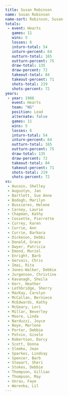 ```yaml
---
title: Susan Robinson
name: Susan Robinson
name-sort: Robinson, Susan
totals:
 - event: Hearts
   games: 11
   wins: 5
   losses: 6
   inturn-total: 54
   inturn-percent: 64
   outturn-total: 165
   outturn-percent: 75
   draw-total: 135
   draw-percent: 72
   takeout-total: 84
   takeout-percent: 71
   shots-total: 219
   shots-percent: 72
years:
 - year: 1986
   event: Hearts
   team: "NS"
   position: Lead
   alternate: false
   games: 11
   wins: 5
   losses: 6
   inturn-total: 54
   inturn-percent: 64
   outturn-total: 165
   outturn-percent: 75
   draw-total: 135
   draw-percent: 72
   takeout-total: 84
   takeout-percent: 71
   shots-total: 219
   shots-percent: 72
vs:
 - Aucoin, Shelley
 - Augustyn, Jan
 - Bartlett, Sue Anne
 - Bodogh, Marilyn
 - Bussieres, Helene
 - Carney, Laurie
 - Chapman, Kathy
 - Cossette, Pierrette
 - Currey, Karen
 - Currie, Ann
 - Currie, Barbara
 - Dickeson, Debbi
 - Donald, Grace
 - Dwyer, Patricia
 - Emond, Muriel
 - Enright, Barb
 - Gervais, Chris
 - Imai, Rita
 - Jones-Walker, Debbie
 - Jurgenson, Christine
 - Kavanagh, Sheila
 - Kerr, Heather
 - Lethbridge, Sherry
 - MacKay, Carolyn
 - McCallan, Berniece
 - McEdwards, Kathy
 - McGeary, Lori
 - Millar, Beverley
 - Moore, Linda
 - Narduzzi, Joyce
 - Noye, Marlene
 - Porter, Debbie
 - Potvin, Gisele
 - Robertson, Darcy
 - Scott, Donna
 - Slemko, Jean
 - Sparkes, Lindsay
 - Spencer, Barb
 - Stewart, Sheri
 - Stokes, Debbie
 - Thompson, Gillian
 - Thompson, May
 - Unrau, Faye
 - Werenka, Lil
---
```

